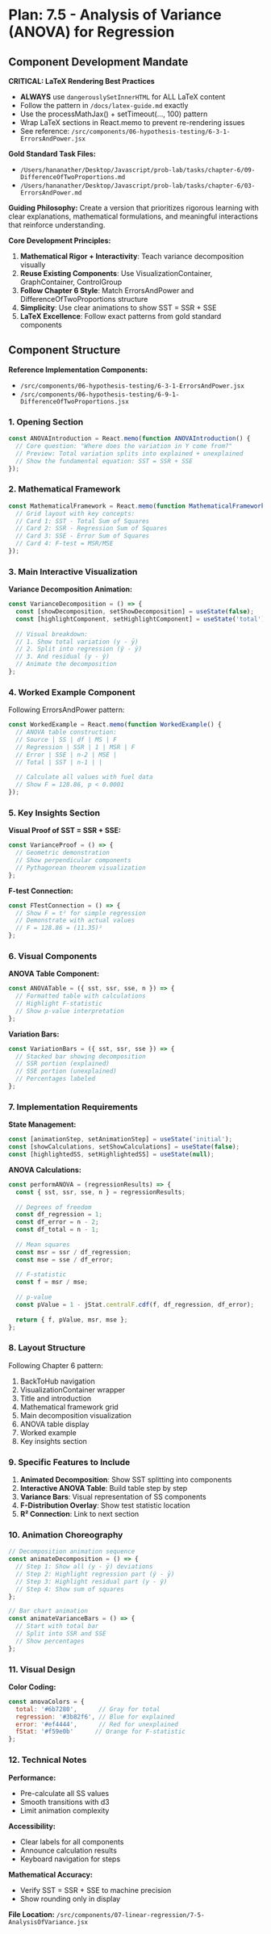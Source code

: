 # Plan: 7.5 - Analysis of Variance (ANOVA) for Regression

## Component Development Mandate

**CRITICAL: LaTeX Rendering Best Practices**
- **ALWAYS** use `dangerouslySetInnerHTML` for ALL LaTeX content
- Follow the pattern in `/docs/latex-guide.md` exactly
- Use the processMathJax() + setTimeout(..., 100) pattern
- Wrap LaTeX sections in React.memo to prevent re-rendering issues
- See reference: `/src/components/06-hypothesis-testing/6-3-1-ErrorsAndPower.jsx`

**Gold Standard Task Files:**
- `/Users/hananather/Desktop/Javascript/prob-lab/tasks/chapter-6/09-DifferenceOfTwoProportions.md`
- `/Users/hananather/Desktop/Javascript/prob-lab/tasks/chapter-6/03-ErrorsAndPower.md`

**Guiding Philosophy:** Create a version that prioritizes rigorous learning with clear explanations, mathematical formulations, and meaningful interactions that reinforce understanding.

**Core Development Principles:**
1. **Mathematical Rigor + Interactivity**: Teach variance decomposition visually
2. **Reuse Existing Components**: Use VisualizationContainer, GraphContainer, ControlGroup
3. **Follow Chapter 6 Style**: Match ErrorsAndPower and DifferenceOfTwoProportions structure
4. **Simplicity**: Use clear animations to show SST = SSR + SSE
5. **LaTeX Excellence**: Follow exact patterns from gold standard components

## Component Structure

**Reference Implementation Components:**
- `/src/components/06-hypothesis-testing/6-3-1-ErrorsAndPower.jsx`
- `/src/components/06-hypothesis-testing/6-9-1-DifferenceOfTwoProportions.jsx`

### 1. Opening Section
```jsx
const ANOVAIntroduction = React.memo(function ANOVAIntroduction() {
  // Core question: "Where does the variation in Y come from?"
  // Preview: Total variation splits into explained + unexplained
  // Show the fundamental equation: SST = SSR + SSE
});
```

### 2. Mathematical Framework
```jsx
const MathematicalFramework = React.memo(function MathematicalFramework() {
  // Grid layout with key concepts:
  // Card 1: SST - Total Sum of Squares
  // Card 2: SSR - Regression Sum of Squares
  // Card 3: SSE - Error Sum of Squares
  // Card 4: F-test = MSR/MSE
});
```

### 3. Main Interactive Visualization

**Variance Decomposition Animation:**
```jsx
const VarianceDecomposition = () => {
  const [showDecomposition, setShowDecomposition] = useState(false);
  const [highlightComponent, setHighlightComponent] = useState('total');
  
  // Visual breakdown:
  // 1. Show total variation (y - ȳ)
  // 2. Split into regression (ŷ - ȳ)
  // 3. And residual (y - ŷ)
  // Animate the decomposition
};
```

### 4. Worked Example Component
Following ErrorsAndPower pattern:
```jsx
const WorkedExample = React.memo(function WorkedExample() {
  // ANOVA table construction:
  // Source | SS | df | MS | F
  // Regression | SSR | 1 | MSR | F
  // Error | SSE | n-2 | MSE |
  // Total | SST | n-1 | |
  
  // Calculate all values with fuel data
  // Show F = 128.86, p < 0.0001
});
```

### 5. Key Insights Section

**Visual Proof of SST = SSR + SSE:**
```jsx
const VarianceProof = () => {
  // Geometric demonstration
  // Show perpendicular components
  // Pythagorean theorem visualization
};
```

**F-test Connection:**
```jsx
const FTestConnection = () => {
  // Show F = t² for simple regression
  // Demonstrate with actual values
  // F = 128.86 = (11.35)²
};
```

### 6. Visual Components

**ANOVA Table Component:**
```jsx
const ANOVATable = ({ sst, ssr, sse, n }) => {
  // Formatted table with calculations
  // Highlight F-statistic
  // Show p-value interpretation
};
```

**Variation Bars:**
```jsx
const VariationBars = ({ sst, ssr, sse }) => {
  // Stacked bar showing decomposition
  // SSR portion (explained)
  // SSE portion (unexplained)
  // Percentages labeled
};
```

### 7. Implementation Requirements

**State Management:**
```jsx
const [animationStep, setAnimationStep] = useState('initial');
const [showCalculations, setShowCalculations] = useState(false);
const [highlightedSS, setHighlightedSS] = useState(null);
```

**ANOVA Calculations:**
```javascript
const performANOVA = (regressionResults) => {
  const { sst, ssr, sse, n } = regressionResults;
  
  // Degrees of freedom
  const df_regression = 1;
  const df_error = n - 2;
  const df_total = n - 1;
  
  // Mean squares
  const msr = ssr / df_regression;
  const mse = sse / df_error;
  
  // F-statistic
  const f = msr / mse;
  
  // p-value
  const pValue = 1 - jStat.centralF.cdf(f, df_regression, df_error);
  
  return { f, pValue, msr, mse };
};
```

### 8. Layout Structure

Following Chapter 6 pattern:
1. BackToHub navigation
2. VisualizationContainer wrapper
3. Title and introduction
4. Mathematical framework grid
5. Main decomposition visualization
6. ANOVA table display
7. Worked example
8. Key insights section

### 9. Specific Features to Include

1. **Animated Decomposition**: Show SST splitting into components
2. **Interactive ANOVA Table**: Build table step by step
3. **Variance Bars**: Visual representation of SS components
4. **F-Distribution Overlay**: Show test statistic location
5. **R² Connection**: Link to next section

### 10. Animation Choreography

```javascript
// Decomposition animation sequence
const animateDecomposition = () => {
  // Step 1: Show all (y - ȳ) deviations
  // Step 2: Highlight regression part (ŷ - ȳ)
  // Step 3: Highlight residual part (y - ŷ)
  // Step 4: Show sum of squares
};

// Bar chart animation
const animateVarianceBars = () => {
  // Start with total bar
  // Split into SSR and SSE
  // Show percentages
};
```

### 11. Visual Design

**Color Coding:**
```javascript
const anovaColors = {
  total: '#6b7280',      // Gray for total
  regression: '#3b82f6', // Blue for explained
  error: '#ef4444',      // Red for unexplained
  fStat: '#f59e0b'      // Orange for F-statistic
};
```

### 12. Technical Notes

**Performance:**
- Pre-calculate all SS values
- Smooth transitions with d3
- Limit animation complexity

**Accessibility:**
- Clear labels for all components
- Announce calculation results
- Keyboard navigation for steps

**Mathematical Accuracy:**
- Verify SST = SSR + SSE to machine precision
- Show rounding only in display

**File Location:** `/src/components/07-linear-regression/7-5-AnalysisOfVariance.jsx`